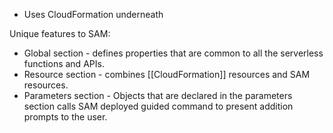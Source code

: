 - Uses CloudFormation underneath

Unique features to SAM:
- Global section - defines properties that are common to all the serverless functions and APIs.
- Resource section - combines [[CloudFormation]] resources and SAM resources.
- Parameters section - Objects that are declared in the parameters section calls SAM deployed guided command to present addition prompts to the user.